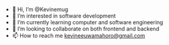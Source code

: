 - 👋 Hi, I’m @Kevinemug
- 👀 I’m interested in software development
- 🌱 I’m currently learning computer and software engineering
- 💞️ I’m looking to collaborate on both frontend and backend
- 📫 How to reach me kevineeuwamahoro@gmail.com

<!---
Kevinemug/Kevinemug is a ✨ special ✨ repository because its `README.md` (this file) appears on your GitHub profile.
You can click the Preview link to take a look at your changes.
--->
